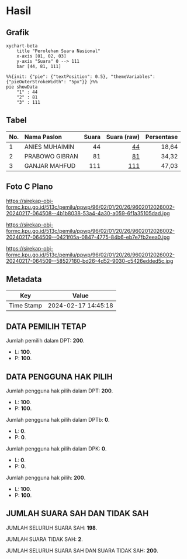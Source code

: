 # Hasil

## Grafik

```mermaid
xychart-beta
    title "Perolehan Suara Nasional"
    x-axis [01, 02, 03]
    y-axis "Suara" 0 --> 111
    bar [44, 81, 111]
```

```mermaid
%%{init: {"pie": {"textPosition": 0.5}, "themeVariables": {"pieOuterStrokeWidth": "5px"}} }%%
pie showData
    "1" : 44
    "2" : 81
    "3" : 111
```

## Tabel

| No. | Nama Paslon    | Suara | Suara (raw) | Persentase |
|:--- |:-------------- | -----:| -----------:| ----------:|
| 1   | ANIES MUHAIMIN | 44    | [44][p-1]   | 18,64      |
| 2   | PRABOWO GIBRAN | 81    | [81][p-2]   | 34,32      |
| 3   | GANJAR MAHFUD  | 111   | [111][p-3]  | 47,03      |


[p-1]: https://github.com/gigit-pemilu/pemilu-2024/blob/main/pilpres/hitung-suara/sub/96-papua-barat-daya/sub/02-sorong-selatan/sub/01-teminabuan/sub/2026-tegirolo/sub/002-tps/sub/paslon-1.txt
[p-2]: https://github.com/gigit-pemilu/pemilu-2024/blob/main/pilpres/hitung-suara/sub/96-papua-barat-daya/sub/02-sorong-selatan/sub/01-teminabuan/sub/2026-tegirolo/sub/002-tps/sub/paslon-2.txt
[p-3]: https://github.com/gigit-pemilu/pemilu-2024/blob/main/pilpres/hitung-suara/sub/96-papua-barat-daya/sub/02-sorong-selatan/sub/01-teminabuan/sub/2026-tegirolo/sub/002-tps/sub/paslon-3.txt

## Foto C Plano

https://sirekap-obj-formc.kpu.go.id/513c/pemilu/ppwp/96/02/01/20/26/9602012026002-20240217-064508--4b1b8038-53a4-4a30-a059-6f1a35105dad.jpg

https://sirekap-obj-formc.kpu.go.id/513c/pemilu/ppwp/96/02/01/20/26/9602012026002-20240217-064509--0421f05a-0847-4775-84b6-eb7e7fb2eea0.jpg

https://sirekap-obj-formc.kpu.go.id/513c/pemilu/ppwp/96/02/01/20/26/9602012026002-20240217-064509--58527160-bd26-4d52-9030-c5426edded5c.jpg


## Metadata

| Key        | Value               |
| ---------- | ------------------- |
| Time Stamp | 2024-02-17 14:45:18 |


## DATA PEMILIH TETAP

Jumlah pemilih dalam DPT: **200**.
 * L: **100**.
 * P: **100**.

## DATA PENGGUNA HAK PILIH

Jumlah pengguna hak pilih dalam DPT: **200**.
 * L: **100**.
 * P: **100**.

Jumlah pengguna hak pilih dalam DPTb: **0**.
 * L: **0**.
 * P: **0**.

Jumlah pengguna hak pilih dalam DPK: **0**.
 * L: **0**.
 * P: **0**.

Jumlah pengguna hak pilih: **200**.
 * L: **100**.
 * P: **100**.

## JUMLAH SUARA SAH DAN TIDAK SAH

JUMLAH SELURUH SUARA SAH: **198**.

JUMLAH SUARA TIDAK SAH: **2**.

JUMLAH SELURUH SUARA SAH DAN SUARA TIDAK SAH: **200**.


